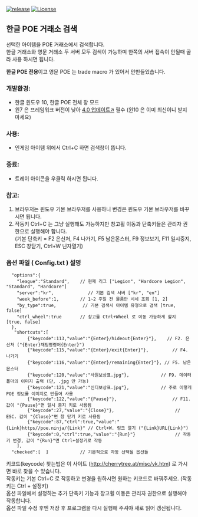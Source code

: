 [![release](https://img.shields.io/badge/release-Download-brightgreen.svg)](https://github.com/phiDelPark/PoeTradeSearch/releases)
[![License](https://img.shields.io/badge/license-GPL-blue.svg)](https://github.com/phiDelPark/PoeTradeSearch/blob/master/LICENSE)

한글 POE 거래소 검색
-------------

선택한 아이템을 POE 거래소에서 검색합니다.<br>
한글 거래소와 영문 거래소 두 서버 모두 검색이 가능하며 한쪽의 서버 접속이 안될때 골라 사용 하시면 됩니다.

**한글 POE 전용**이고 영문 POE 는 trade macro 가 있어서 안만들었습니다.

### 개발환경: 
* 한글 윈도우 10, 한글 POE 전체 창 모드<br>
* 윈7 은 프레임워크 버전이 낮아 [4.0 업데이트↗](https://www.microsoft.com/ko-kr/download/details.aspx?id=17851) 필수 (윈10 은 이미 최신이니 받지마세요)

### 사용: 
* 인게임 아이템 위에서 Ctrl+C 하면 검색창이 뜹니다.
### 종료: 
* 트레이 아이콘을 우클릭 하시면 됩니다.

### 참고:
 1. 브라우저는 윈도우 기본 브라우저를 사용하니 변경은 윈도우 기본 브라우저를 바꾸시면 됩니다.
 2. 작동키 Ctrl+C 는 그냥 실행해도 가능하지만 창고휠 이동과 단축키들은 관리자 권한으로 실행해야 합니다.<br>
    (기본 단축키 = F2 은신처, F4 나가기, F5 남은몬스터, F9 정보보기, F11 일시중지, ESC 창닫기, Ctrl+W 닌자열기)

### 옵션 파일 ( Config.txt ) 설명 

      "options":{
        "league":"Standard",    // 현재 리그 ["Legion", "Hardcore Legion", "Standard", "Hardcore"]
        "server":"kr",             // 기본 검색 서버 ["kr", "en"]
        "week_before":1,        // 1~2 주일 전 물품만 시세 조회 [1, 2]
        "by_type":true,          // 기본 검색시 아이템 유형으로 검색 [true, false]
        "ctrl_wheel":true       // 창고를 Ctrl+Wheel 로 이동 가능하게 할지 [true, false]
      },
       "shortcuts":[  
            {"keycode":113,"value":"{Enter}/hideout{Enter}"},    // F2. 은신처 ("{Enter}채팅명령어{Enter}")
            {"keycode":115,"value":"{Enter}/exit{Enter}"},         // F4. 나가기
            {"keycode":116,"value":"{Enter}/remaining{Enter}"}, // F5. 남은 몬스터
            {"keycode":120,"value":"사원보상표.jpg"},            // F9. 데이터 폴더의 이미지 출력 (단, .jpg 만 가능)
            {"keycode":121,"value":"신디보상표.jpg"},            // 주로 이렇게 POE 정보를 이미지로 만들어 사용
            {"keycode":122,"value":"{Pause}"},                     // F11. 값이 "{Pause}"면 일시 중지 키로 사용됨
            {"keycode":27,"value":"{Close}"},                       // ESC. 값이 "{Close}"면 창 닫기 키로 사용됨
            {"keycode":87,"ctrl":true,"value":"{Link}https//poe.ninja/{Link}" // Ctrl+W. 링크 열기 ("{Link}URL{Link}")
            {"keycode":0,"ctrl":true,"value":"{Run}"}               // 작동키 변경, 값이 "{Run}"면 Ctrl+설정키로 작동
        ],
      "checked":[  ]            // 기본적으로 자동 선택될 옵션들

키코드(keycode) 찾는법은 이 사이트 (http://cherrytree.at/misc/vk.htm) 로 가시면 바로 찾을 수 있습니다.<br>
작동키는 기본 Ctrl+C 로 작동하고 변경을 원하시면 원하는 키코드로 바꿔주세요. (작동키는 Ctrl + 설정키)<br>
옵션 파일에서 설정하는 추가 단축키 기능과 창고휠 이동은 관리자 권한으로 실행해야 작동합니다.<br>
옵션 파일 수정 후엔 저장 후 프로그램을 다시 실행해 주셔야 새로 읽어 갱신됩니다.
